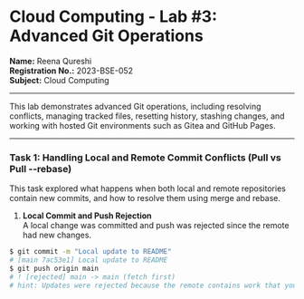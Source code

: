 # Cloud Computing - Lab #3: Advanced Git Operations  

**Name:** Reena Qureshi  
**Registration No.:** 2023-BSE-052  
**Subject:** Cloud Computing  

---

This lab demonstrates advanced Git operations, including resolving conflicts, managing tracked files, resetting history, stashing changes, and working with hosted Git environments such as Gitea and GitHub Pages.

---

### **Task 1: Handling Local and Remote Commit Conflicts (Pull vs Pull --rebase)**  
This task explored what happens when both local and remote repositories contain new commits, and how to resolve them using merge and rebase.

1. **Local Commit and Push Rejection**  
A local change was committed and push was rejected since the remote had new changes.

```bash
$ git commit -m "Local update to README"
# [main 7ac53e1] Local update to README
$ git push origin main
# ! [rejected] main -> main (fetch first)
# hint: Updates were rejected because the remote contains work that you do not have locally.
